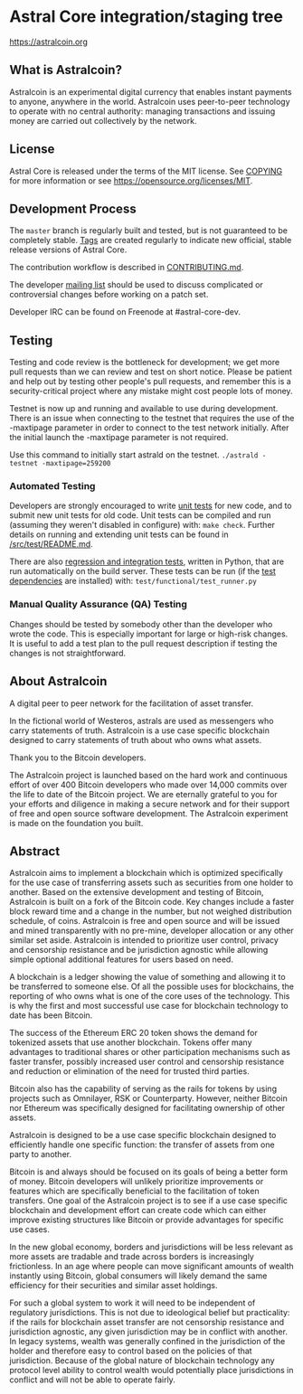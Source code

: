 Astral Core integration/staging tree
=====================================

https://astralcoin.org

What is Astralcoin?
----------------

Astralcoin is an experimental digital currency that enables instant payments to
anyone, anywhere in the world. Astralcoin uses peer-to-peer technology to operate
with no central authority: managing transactions and issuing money are carried
out collectively by the network. 



License
-------

Astral Core is released under the terms of the MIT license. See [COPYING](COPYING) for more
information or see https://opensource.org/licenses/MIT.

Development Process
-------------------

The `master` branch is regularly built and tested, but is not guaranteed to be
completely stable. [Tags](https://github.com/AstralProject/Astralcoin/tags) are created
regularly to indicate new official, stable release versions of Astral Core.

The contribution workflow is described in [CONTRIBUTING.md](CONTRIBUTING.md).

The developer [mailing list](https://lists.linuxfoundation.org/mailman/listinfo/astral-dev)
should be used to discuss complicated or controversial changes before working
on a patch set.

Developer IRC can be found on Freenode at #astral-core-dev.

Testing
-------

Testing and code review is the bottleneck for development; we get more pull
requests than we can review and test on short notice. Please be patient and help out by testing
other people's pull requests, and remember this is a security-critical project where any mistake might cost people
lots of money.

Testnet is now up and running and available to use during development. There is an issue when connecting to the testnet that requires the use of the -maxtipage parameter in order to connect to the test network initially. After the initial launch the -maxtipage parameter is not required.

Use this command to initially start astrald on the testnet. <code>./astrald -testnet -maxtipage=259200</code>

### Automated Testing

Developers are strongly encouraged to write [unit tests](src/test/README.md) for new code, and to
submit new unit tests for old code. Unit tests can be compiled and run
(assuming they weren't disabled in configure) with: `make check`. Further details on running
and extending unit tests can be found in [/src/test/README.md](/src/test/README.md).

There are also [regression and integration tests](/test), written
in Python, that are run automatically on the build server.
These tests can be run (if the [test dependencies](/test) are installed) with: `test/functional/test_runner.py`


### Manual Quality Assurance (QA) Testing

Changes should be tested by somebody other than the developer who wrote the
code. This is especially important for large or high-risk changes. It is useful
to add a test plan to the pull request description if testing the changes is
not straightforward.


About Astralcoin
----------------
A digital peer to peer network for the facilitation of asset transfer.



In the fictional world of Westeros, astrals are used as messengers who carry statements of truth. Astralcoin is a use case specific blockchain designed to carry statements of truth about who owns what assets. 



Thank you to the Bitcoin developers. 

The Astralcoin project is launched based on the hard work and continuous effort of over 400 Bitcoin developers who made over 14,000 commits over the life to date of the Bitcoin project. We are eternally grateful to you for your efforts and diligence in making a secure network and for their support of free and open source software development.  The Astralcoin experiment is made on the foundation you built.


Abstract
----------------
Astralcoin aims to implement a blockchain which is optimized specifically for the use case of transferring assets such as securities from one holder to another. Based on the extensive development and testing of Bitcoin, Astralcoin is built on a fork of the Bitcoin code. Key changes include a faster block reward time and a change in the number, but not weighed distribution schedule, of coins. Astralcoin is free and open source and will be issued and mined transparently with no pre-mine, developer allocation or any other similar set aside. Astralcoin is intended to prioritize user control, privacy and censorship resistance and be jurisdiction agnostic while allowing simple optional additional features for users based on need.



A blockchain is a ledger showing the value of something and allowing it to be transferred to someone else. Of all the possible uses for blockchains, the reporting of who owns what is one of the core uses of the technology.  This is why the first and most successful use case for blockchain technology to date has been Bitcoin.

The success of the Ethereum ERC 20 token shows the demand for tokenized assets that use another blockchain.  Tokens offer many advantages to traditional shares or other participation mechanisms such as faster transfer, possibly increased user control and censorship resistance and reduction or elimination of the need for trusted third parties.

Bitcoin also has the capability of serving as the rails for tokens by using projects such as Omnilayer, RSK or Counterparty. However, neither Bitcoin nor Ethereum was specifically designed for facilitating ownership of other assets. 

Astralcoin is designed to be a use case specific blockchain designed to efficiently handle one specific function: the transfer of assets from one party to another.

Bitcoin is and always should be focused on its goals of being a better form of money. Bitcoin developers will unlikely prioritize improvements or features which are specifically beneficial to the facilitation of token transfers.  One goal of the Astralcoin project is to see if a use case specific blockchain and development effort can create code which can either improve existing structures like Bitcoin or provide advantages for specific use cases.

In the new global economy, borders and jurisdictions will be less relevant as more assets are tradable and trade across borders is increasingly frictionless. In an age where people can move significant amounts of wealth instantly using Bitcoin, global consumers will likely demand the same efficiency for their securities and similar asset holdings.

For such a global system to work it will need to be independent of regulatory jurisdictions.  This is not due to ideological belief but practicality: if the rails for blockchain asset transfer are not censorship resistance and jurisdiction agnostic, any given jurisdiction may be in conflict with another.  In legacy systems, wealth was generally confined in the jurisdiction of the holder and therefore easy to control based on the policies of that jurisdiction. Because of the global nature of blockchain technology any protocol level ability to control wealth would potentially place jurisdictions in conflict and will not be able to operate fairly.  

